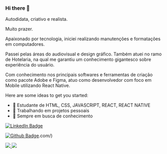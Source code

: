 ### Hi there 👋

Autodidata, criativo e realista. 

Muito prazer. 

Apaixonado por tecnologia, iniciei realizando manutenções e formatações em computadores. 

Passei pelas áreas do audiovisual e design gráfico. 
Também atuei no ramo de Hotelaria, na qual me garantiu um conhecimento gigantesco sobre experiência do usuário. 

Com conhecimento nos principais softwares e ferramentas de criação como pacote Adobe e Figma, atuo como desenvolvedor com foco em Mobile utilizando React Native.

Here are some ideas to get you started:


- 🌱 Estudante de HTML, CSS, JAVASCRIPT, REACT, REACT NATIVE
- 🔭 Trabalhando em projetos pessoais
- 🧠 Sempre em busca de conhecimento

[![LinkedIn Badge](https://img.shields.io/badge/LinkedIn-0077B5?style=for-the-badge&logo=linkedin&logoColor=white&link=https://www.linkedin.com/in/ovictorfonseca/)](https://www.linkedin.com/in/ovictorfonseca/)

[![Github Badge](https://img.shields.io/badge/GitHub-100000?style=for-the-badge&logo=github&logoColor=white&linkhttps://github.com/ofonsecavictor/)](https://github.com/ofonsecavictor/).com/)

<a href="https://wa.me/<+5512982770919>" alt="WhatsApp" target="_blank">

<img src="https://img.shields.io/badge/-WhatsApp-25d366?style=flat-square&labelColor=25d366&logo=whatsapp&logoColor=white&link=https://wa.me/<SEUNUMERO>"/>

</a>

<a href="mailto:<contatovictorfonseca@gmail.com>" alt="gmail" target="_blank">

<img src="https://img.shields.io/badge/-Gmail-FF0000?style=flat-square&labelColor=FF0000&logo=gmail&logoColor=white&link=mailto:<SEUEMAIL>" />

</a>
